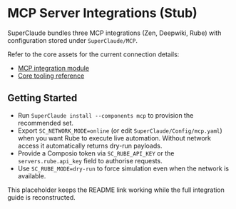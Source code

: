 # MCP Server Integrations (Stub)

SuperClaude bundles three MCP integrations (Zen, Deepwiki, Rube) with configuration stored under `SuperClaude/MCP`.

Refer to the core assets for the current connection details:

- [MCP integration module](../../SuperClaude/MCP/__init__.py)
- [Core tooling reference](../../SuperClaude/Core/TOOLS.md)

## Getting Started

- Run `SuperClaude install --components mcp` to provision the recommended set.
- Export `SC_NETWORK_MODE=online` (or edit `SuperClaude/Config/mcp.yaml`) when you want Rube to execute live automation. Without network access it automatically returns dry-run payloads.
- Provide a Composio token via `SC_RUBE_API_KEY` or the `servers.rube.api_key` field to authorise requests.
- Use `SC_RUBE_MODE=dry-run` to force simulation even when the network is available.

This placeholder keeps the README link working while the full integration guide
is reconstructed.
